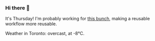 ### Hi there :wave:

It's Thursday! I'm probably working for [this bunch](https://github.com/kohofinancial), making a reusable workflow more reusable.

Weather in Toronto: overcast, at -8°C.

